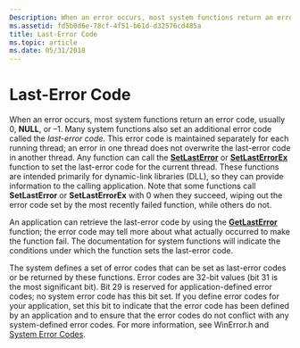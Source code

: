```yaml
---
Description: When an error occurs, most system functions return an error code, usually 0, NULL, or &\#8211;1.
ms.assetid: fd5b0d6e-78cf-4f51-b61d-d32576cd485a
title: Last-Error Code
ms.topic: article
ms.date: 05/31/2018
---
```


# Last-Error Code

When an error occurs, most system functions return an error code, usually 0, **NULL**, or –1. Many system functions also set an additional error code called the *last-error code*. This error code is maintained separately for each running thread; an error in one thread does not overwrite the last-error code in another thread. Any function can call the [**SetLastError**](https://msdn.microsoft.com/en-us/library/ms680627(v=VS.85).aspx) or [**SetLastErrorEx**](/windows/desktop/api/Winuser/nf-winuser-setlasterrorex) function to set the last-error code for the current thread. These functions are intended primarily for dynamic-link libraries (DLL), so they can provide information to the calling application. Note that some functions call **SetLastError** or **SetLastErrorEx** with 0 when they succeed, wiping out the error code set by the most recently failed function, while others do not.

An application can retrieve the last-error code by using the [**GetLastError**](https://msdn.microsoft.com/en-us/library/ms679360(v=VS.85).aspx) function; the error code may tell more about what actually occurred to make the function fail. The documentation for system functions will indicate the conditions under which the function sets the last-error code.

The system defines a set of error codes that can be set as last-error codes or be returned by these functions. Error codes are 32-bit values (bit 31 is the most significant bit). Bit 29 is reserved for application-defined error codes; no system error code has this bit set. If you define error codes for your application, set this bit to indicate that the error code has been defined by an application and to ensure that the error codes do not conflict with any system-defined error codes. For more information, see WinError.h and [System Error Codes](system-error-codes.md).

 

 



